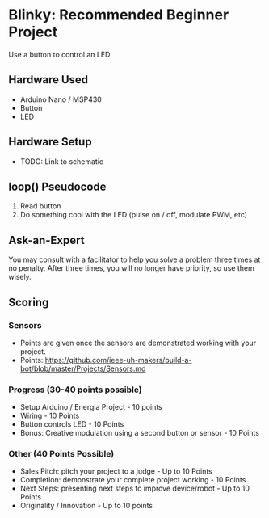 # Blinky: Recommended Beginner Project
Use a button to control an LED

## Hardware Used
- Arduino Nano / MSP430
- Button
- LED

## Hardware Setup
- TODO: Link to schematic

## loop() Pseudocode
1. Read button
2. Do something cool with the LED (pulse on / off, modulate PWM, etc)

## Ask-an-Expert
You may consult with a facilitator to help you solve a problem three times at no penalty. After three times, you will no longer have priority, so use them wisely.

## Scoring
### Sensors
- Points are given once the sensors are demonstrated working with your project.
- Points: https://github.com/ieee-uh-makers/build-a-bot/blob/master/Projects/Sensors.md

### Progress (30-40 points possible)
- Setup Arduino / Energia Project - 10 points
- Wiring - 10 Points
- Button controls LED - 10 Points
- Bonus: Creative modulation using a second button or sensor - 10 Points

### Other (40 Points Possible)
- Sales Pitch: pitch your project to a judge - Up to 10 Points
- Completion: demonstrate your complete project working - 10 Points
- Next Steps: presenting next steps to improve device/robot - Up to 10 Points
- Originality / Innovation - Up to 10 points
